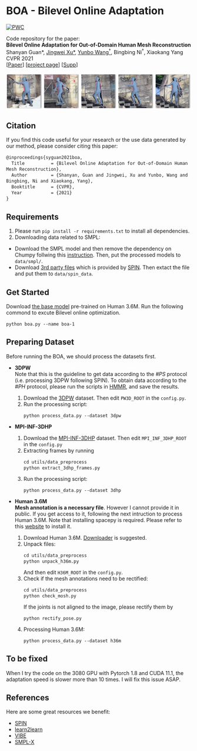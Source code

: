 # BOA - Bilevel Online Adaptation
[![PWC](https://img.shields.io/endpoint.svg?url=https://paperswithcode.com/badge/bilevel-online-adaptation-for-out-of-domain/3d-human-pose-estimation-on-3dpw)](https://paperswithcode.com/sota/3d-human-pose-estimation-on-3dpw?p=bilevel-online-adaptation-for-out-of-domain)

Code repository for the paper:  
**Bilevel Online Adaptation for Out-of-Domain Human Mesh Reconstruction**  
Shanyan Guan\*, [Jingwei Xu\*](https://scholar.google.com/citations?user=7oepLUoAAAAJ&hl=en), [Yunbo Wang<sup>†</sup>](http://people.csail.mit.edu/yunbo/), Bingbing Ni<sup>†</sup>, Xiaokang Yang  
CVPR 2021  
[[Paper](https://arxiv.org/pdf/2103.16449.pdf)] [[project page](https://sites.google.com/view/humanmeshboa)] [[Supp](https://drive.google.com/file/d/1X2cky7_1StmzYinbcmzLHRT9YX5FMLL-/view?usp=sharing)]

![demo](demo.png)

## Citation
If you find this code useful for your research or the use data generated by our method, please consider citing this paper:
```
@inproceedings{syguan2021boa,
  Title          = {Bilevel Online Adaptation for Out-of-Domain Human Mesh Reconstruction},
  Author         = {Shanyan, Guan and Jingwei, Xu and Yunbo, Wang and Bingbing, Ni and Xiaokang, Yang},
  Booktitle      = {CVPR},
  Year           = {2021}
}
```

## Requirements
1. Please run `pip install -r requirements.txt` to install all dependencies.
2. Downloading data related to SMPL: 
* Download the SMPL model and then remove the dependency on Chumpy follwing this [instruction](https://github.com/vchoutas/smplx/tree/master/tools). Then, put the processed models to `data/smpl/`. 
* Download [3rd party files](http://visiondata.cis.upenn.edu/spin/data.tar.gz) which is provided by [SPIN](https://github.com/nkolot/SPIN). Then extact the file and put them to `data/spin_data`.

## Get Started
Download [the base model](https://drive.google.com/file/d/1kpsCwT6DDtLUHP2IucSKEDxj9wB6vRHz/view?usp=sharing) pre-trained on Human 3.6M. Run the following commond to excute Bilevel online optimization.
```
python boa.py --name boa-1
```

## Preparing Dataset
Before running the BOA, we should process the datasets first. 

- **3DPW**  
Note that this is the guideline to get data according to the *#PS* protocol (i.e. processing 3DPW following SPIN). To obtain data according to the *#PH* protocol, please run the scripts in [HMMR](https://github.com/akanazawa/human_dynamics), and save the results.
  1. Download the [3DPW](https://virtualhumans.mpi-inf.mpg.de/3DPW/) dataset. Then edit `PW3D_ROOT` in the `config.py`.
  2. Run the processing script:
     ```
     python process_data.py --dataset 3dpw
     ```

- **MPI-INF-3DHP**  
  1. Download the [MPI-INF-3DHP](http://gvv.mpi-inf.mpg.de/3dhp-dataset/) dataset. Then edit `MPI_INF_3DHP_ROOT` in the `config.py`
  2. Extracting frames by running 
     ```
     cd utils/data_preprocess
     python extract_3dhp_frames.py
     ```
  3. Run the processing script: 
     ```
     python process_data.py --dataset 3dhp
     ```

- **Human 3.6M**  
**Mesh annotation is a necessary file**. However I cannot provide it in public. If you get access to it, following the next intruction to process Human 3.6M. Note that installing spacepy is required. Please refer to this [website](https://spacepy.github.io/install_linux.html) to install it.
  1. Download Human 3.6M. [Downloader](https://github.com/kotaro-inoue/human3.6m_downloader) is suggested.
  2. Unpack files: 
     ```
     cd utils/data_preprocess
     python unpack_h36m.py
     ```
     And then edit `H36M_ROOT` in the `config.py`.
  3. Check if the mesh annotations need to be rectified:
     ```
     cd utils/data_preprocess
     python check_mosh.py
     ```
     If the joints is not aligned to the image, please rectify them by
     ```
     python rectify_pose.py
     ```
  3. Processing Human 3.6M:  
     ```
     python process_data.py --dataset h36m
     ```

## To be fixed
When I try the code on the 3080 GPU with Pytorch 1.8 and CUDA 11.1, the adaptation speed is slower more than 10 times. I will fix this issue ASAP. 

## References
Here are some great resources we benefit:
- [SPIN](https://github.com/nkolot/SPIN)
- [learn2learn](https://github.com/learnables/learn2learn)
- [VIBE](https://github.com/mkocabas/VIBE)
- [SMPL-X](https://github.com/vchoutas/smplx/tree/master/tools)
